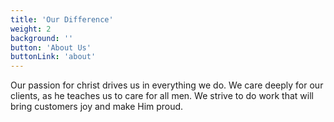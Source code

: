```yaml
---
title: 'Our Difference'
weight: 2
background: ''
button: 'About Us'
buttonLink: 'about'
---
```


Our passion for christ drives us in everything we do. We care deeply for our clients, as he teaches us to care for all men. We strive to do work that will bring customers joy and make Him proud.
